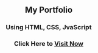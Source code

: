 <h2 align="center">My Portfolio</h2>
<h3 align="center">Using HTML, CSS, JvaScript</h3>
<h3 align="center">Click Here to <a href="https://curl-kawsar.github.io/portfolio/" target="blank">Visit Now</h3>

